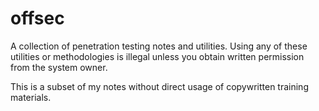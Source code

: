 # offsec
A collection of penetration testing notes and utilities.
Using any of these utilities or methodologies is illegal unless you obtain written permission from the system owner.

This is a subset of my notes without direct usage of copywritten training materials.
